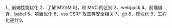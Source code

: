 1、前端性能优化
2、了解 MVVM 吗，和 MVC 的区别
3、webpack
4、前端编译、babel
5、项目优化
6、xss CSRF 攻击等安全相关
7、git
8、模块化
9、工程化是什么
